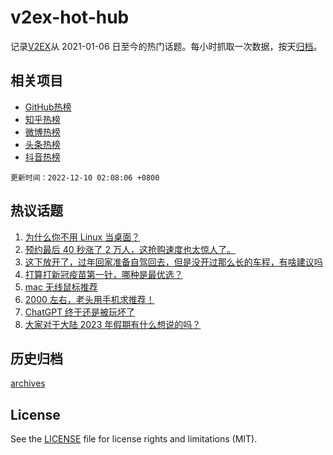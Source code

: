 # v2ex-hot-hub

 记录[V2EX](https://www.v2ex.com/)从 2021-01-06 日至今的热门话题。每小时抓取一次数据，按天[归档](archives)。
 
 ## 相关项目

- [GitHub热榜](https://github.com/snaildev/github-hot-hub)
- [知乎热榜](https://github.com/snaildev/zhihu-hot-hub)
- [微博热榜](https://github.com/snaildev/weibo-hot-hub)
- [头条热榜](https://github.com/snaildev/toutiao-hot-hub)
- [抖音热榜](https://github.com/snaildev/douyin-hot-hub)


 `更新时间：2022-12-10 02:08:06 +0800`

## 热议话题

1. [为什么你不用 Linux 当桌面？](https://www.v2ex.com/t/901241)
1. [预约最后 40 秒涨了 2 万人，这抢购速度也太惊人了。](https://www.v2ex.com/t/901263)
1. [这下放开了，过年回家准备自驾回去，但是没开过那么长的车程，有啥建议吗](https://www.v2ex.com/t/901261)
1. [打算打新冠疫苗第一针，哪种是最优选？](https://www.v2ex.com/t/901291)
1. [mac 无线鼠标推荐](https://www.v2ex.com/t/901238)
1. [2000 左右，老头用手机求推荐！](https://www.v2ex.com/t/901243)
1. [ChatGPT 终于还是被玩坏了](https://www.v2ex.com/t/901284)
1. [大家对于大陆 2023 年假期有什么想说的吗？](https://www.v2ex.com/t/901289)

## 历史归档

[archives](archives)

## License

See the [LICENSE](LICENSE) file for license rights and limitations (MIT).
